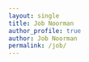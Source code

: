 ```yaml
---
layout: single
title: Job Noorman
author_profile: true
author: Job Noorman
permalink: /job/
---
```



